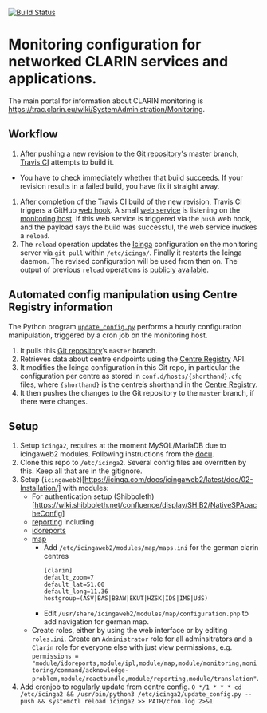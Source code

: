 [![Build Status](https://travis-ci.org/clarin-eric/monitoring.svg?branch=master)](https://travis-ci.org/clarin-eric/monitoring)

# Monitoring configuration for networked CLARIN services and applications.

The main portal for information about CLARIN monitoring is https://trac.clarin.eu/wiki/SystemAdministration/Monitoring.

## Workflow

1. After pushing a new revision to the [Git repository]'s master branch, [Travis CI] attempts to build it.
  * You have to check immediately whether that build succeeds. If your revision results in a failed build, you have fix it straight away.
1. After completion of the Travis CI build of the new revision, Travis CI triggers a GitHub [web hook]. A small [web service] is listening on the [monitoring host]. If this web service is triggered via the `push` web hook, and the payload says the build was successful, the web service invokes a `reload`.
1. The `reload` operation updates the [Icinga] configuration on the monitoring server via `git pull` within `/etc/icinga/`. Finally it restarts the Icinga daemon. The revised configuration will be used from then on. The output of previous `reload` operations is [publicly available](https://clarin.fz-juelich.de:7011/logs/).

## Automated config manipulation using Centre Registry information
The Python program [`update_config.py`] performs a hourly configuration manipulation, triggered by a cron job on the monitoring host.

1. It pulls this [Git repository]’s `master` branch.
2. Retrieves data about centre endpoints using the [Centre Registry] API.
3. It modifies the Icinga configuration in this Git repo, in particular the configuration per centre as stored in `conf.d/hosts/{shorthand}.cfg` files, where `{shorthand}` is the centre’s shorthand in the [Centre Registry].
4. It then pushes the changes to the Git repository to the `master` branch, if there were changes.

## Setup
1. Setup `icinga2`, requires at the moment MySQL/MariaDB due to icingaweb2 modules. Following instructions from the [docu](https://icinga.com/docs/icinga2/latest/doc/02-installation/).
2. Clone this repo to `/etc/icinga2`. Several config files are overritten by this. Keep all that are in the gitignore.
3. Setup (`icingaweb2`)[https://icinga.com/docs/icingaweb2/latest/doc/02-Installation/] with modules:
   * For authentication setup (Shibboleth)[https://wiki.shibboleth.net/confluence/display/SHIB2/NativeSPApacheConfig]
   * [reporting](https://github.com/Icinga/icingaweb2-module-reporting) including [](https://github.com/Icinga/icingaweb2-module-reporting/pull/64)
   * [idoreports](https://github.com/Icinga/icingaweb2-module-idoreports)
   * [map](https://github.com/nbuchwitz/icingaweb2-module-map)
       * Add `/etc/icingaweb2/modules/map/maps.ini` for the german clarin centres
          ```
          [clarin]
          default_zoom=7
          default_lat=51.00
          default_long=11.36
          hostgroup=(ASV|BAS|BBAW|EKUT|HZSK|IDS|IMS|UdS)
         ```
       * Edit `/usr/share/icingaweb2/modules/map/configuration.php` to add navigation for german map.
   * Create roles, either by using the web interface or by editing `roles.ini`. Create an `Administrator` role for all adminsitrators and a `Clarin` role for everyone else with just view permissions, e.g. `permissions = "module/idoreports,module/ipl,module/map,module/monitoring,monitoring/command/acknowledge-problem,module/reactbundle,module/reporting,module/translation"`.
4. Add cronjob to regularly update from centre config.
```0 */1 * * * cd /etc/icinga2 && /usr/bin/python3 /etc/icinga2/update_config.py --push && systemctl reload icinga2 >> PATH/cron.log 2>&1```

[Travis CI]: https://travis-ci.org/clarin-eric/monitoring
[Icinga]: https://clarin.fz-juelich.de/icinga
[Centre Registry]: https://centres.clarin.eu
[Git repository]: https://github.com/clarin-eric/monitoring
[`update_config.py`]: update_config.py
[cron scheduling]: https://trac.clarin.eu/wiki/SystemAdministration/Hosts/fsd-cloud22.zam.kfa-juelich.de#Scheduledjobs
[web service]: https://github.com/BeneDicere/simplistic-webhook-listener
[web hook]: https://developer.github.com/webhooks/
[monitoring host]: https://trac.clarin.eu/wiki/SystemAdministration/Hosts/fsd-cloud22.zam.kfa-juelich.de
